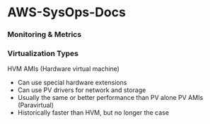 # AWS-SysOps-Docs
### Monitoring & Metrics
### Virtualization Types
HVM AMIs (Hardware virtual machine)
- Can use special hardware extensions
- Can use PV drivers for network and storage
- Usually the same or better performance than PV alone
PV AMIs (Paravirtual)
- Historically faster than HVM, but no longer the case
